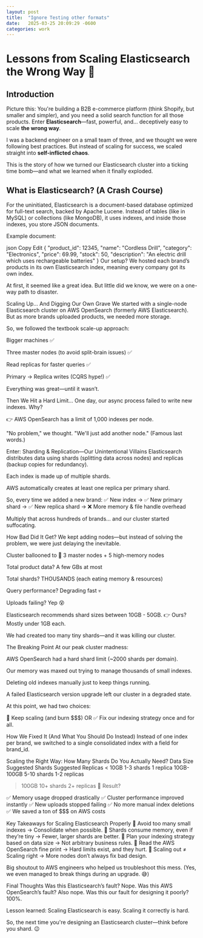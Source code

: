 ```yaml
---
layout: post
title:  "Ignore Testing other formats"
date:   2025-03-25 20:09:29 -0600
categories: work
---
```


# Lessons from Scaling Elasticsearch the Wrong Way 🚨

## Introduction
Picture this: You're building a B2B e-commerce platform (think Shopify, but smaller and simpler), and you need a solid search function for all those products. Enter **Elasticsearch**—fast, powerful, and… deceptively easy to scale **the wrong way**.

I was a backend engineer on a small team of three, and we thought we were following best practices. But instead of scaling for success, we scaled straight into **self-inflicted chaos**.

This is the story of how we turned our Elasticsearch cluster into a ticking time bomb—and what we learned when it finally exploded.

## What is Elasticsearch? (A Crash Course)
For the uninitiated, Elasticsearch is a document-based database optimized for full-text search, backed by Apache Lucene. Instead of tables (like in MySQL) or collections (like MongoDB), it uses indexes, and inside those indexes, you store JSON documents.

Example document:

json
Copy
Edit
{
  "product_id": 12345,
  "name": "Cordless Drill",
  "category": "Electronics",
  "price": 69.99,
  "stock": 50,
  "description": "An electric drill which uses rechargeable batteries"
}
Our setup? We hosted each brand’s products in its own Elasticsearch index, meaning every company got its own index.

At first, it seemed like a great idea. But little did we know, we were on a one-way path to disaster.

Scaling Up… And Digging Our Own Grave
We started with a single-node Elasticsearch cluster on AWS OpenSearch (formerly AWS Elasticsearch). But as more brands uploaded products, we needed more storage.

So, we followed the textbook scale-up approach:

Bigger machines ✅

Three master nodes (to avoid split-brain issues) ✅

Read replicas for faster queries ✅

Primary → Replica writes (CQRS hype!) ✅

Everything was great—until it wasn’t.

Then We Hit a Hard Limit…
One day, our async process failed to write new indexes. Why?

👉 AWS OpenSearch has a limit of 1,000 indexes per node.

"No problem," we thought. "We'll just add another node." (Famous last words.)

Enter: Sharding & Replication—Our Unintentional Villains
Elasticsearch distributes data using shards (splitting data across nodes) and replicas (backup copies for redundancy).

Each index is made up of multiple shards.

AWS automatically creates at least one replica per primary shard.

So, every time we added a new brand:
✅ New index → ✅ New primary shard → ✅ New replica shard → ❌ More memory & file handle overhead

Multiply that across hundreds of brands… and our cluster started suffocating.

How Bad Did It Get?
We kept adding nodes—but instead of solving the problem, we were just delaying the inevitable.

Cluster ballooned to 🚀 3 master nodes + 5 high-memory nodes

Total product data? A few GBs at most

Total shards? THOUSANDS (each eating memory & resources)

Query performance? Degrading fast 💀

Uploads failing? Yep 😵

Elasticsearch recommends shard sizes between 10GB - 50GB.
👉 Ours? Mostly under 1GB each.

We had created too many tiny shards—and it was killing our cluster.

The Breaking Point
At our peak cluster madness:

AWS OpenSearch had a hard shard limit (~2000 shards per domain).

Our memory was maxed out trying to manage thousands of small indexes.

Deleting old indexes manually just to keep things running.

A failed Elasticsearch version upgrade left our cluster in a degraded state.

At this point, we had two choices:

🛑 Keep scaling (and burn $$$) OR
✅ Fix our indexing strategy once and for all.

How We Fixed It (And What You Should Do Instead)
Instead of one index per brand, we switched to a single consolidated index with a field for brand_id.

Scaling the Right Way: How Many Shards Do You Actually Need?
Data Size	Suggested Shards	Suggested Replicas
< 10GB	1-3 shards	1 replica
10GB-100GB	5-10 shards	1-2 replicas
> 100GB	10+ shards	2+ replicas
🚀 Result?

✅ Memory usage dropped drastically
✅ Cluster performance improved instantly
✅ New uploads stopped failing
✅ No more manual index deletions
✅ We saved a ton of $$$ on AWS costs

Key Takeaways for Scaling Elasticsearch Properly
🔹 Avoid too many small indexes → Consolidate when possible.
🔹 Shards consume memory, even if they’re tiny → Fewer, larger shards are better.
🔹 Plan your indexing strategy based on data size → Not arbitrary business rules.
🔹 Read the AWS OpenSearch fine print → Hard limits exist, and they hurt.
🔹 Scaling out ≠ Scaling right → More nodes don’t always fix bad design.

Big shoutout to AWS engineers who helped us troubleshoot this mess. (Yes, we even managed to break things during an upgrade. 😅)

Final Thoughts
Was this Elasticsearch’s fault? Nope.
Was this AWS OpenSearch’s fault? Also nope.
Was this our fault for designing it poorly? 100%.

Lesson learned: Scaling Elasticsearch is easy. Scaling it correctly is hard.

So, the next time you're designing an Elasticsearch cluster—think before you shard. 😉